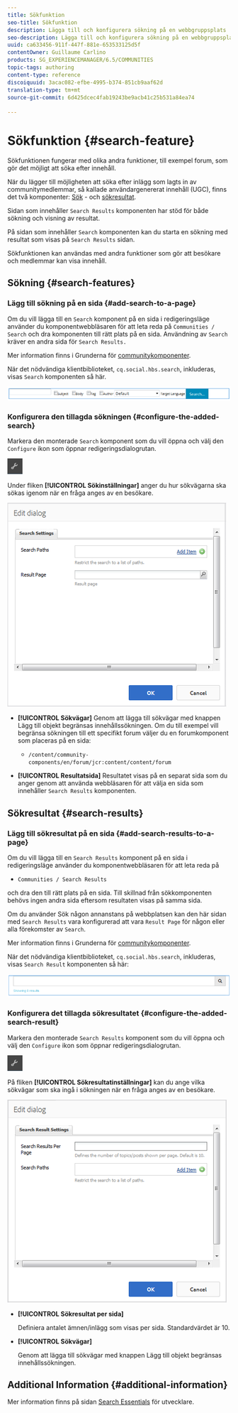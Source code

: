 ```yaml
---
title: Sökfunktion
seo-title: Sökfunktion
description: Lägga till och konfigurera sökning på en webbgruppsplats
seo-description: Lägga till och konfigurera sökning på en webbgruppsplats
uuid: ca633456-911f-447f-881e-653533125d5f
contentOwner: Guillaume Carlino
products: SG_EXPERIENCEMANAGER/6.5/COMMUNITIES
topic-tags: authoring
content-type: reference
discoiquuid: 3acac082-efbe-4995-b374-851cb9aaf62d
translation-type: tm+mt
source-git-commit: 6d425dcec4fab19243be9acb41c25b531a84ea74

---
```



# Sökfunktion {#search-feature}

Sökfunktionen fungerar med olika andra funktioner, till exempel forum, som gör det möjligt att söka efter innehåll.

När du lägger till möjligheten att söka efter inlägg som lagts in av communitymedlemmar, så kallade användargenererat innehåll (UGC), finns det två komponenter: [Sök](#search) - och [sökresultat](#search-results).

Sidan som innehåller `Search Results` komponenten har stöd för både sökning och visning av resultat.

På sidan som innehåller `Search` komponenten kan du starta en sökning med resultat som visas på `Search Results` sidan.

Sökfunktionen kan användas med andra funktioner som gör att besökare och medlemmar kan visa innehåll.

## Sökning {#search-features}

### Lägg till sökning på en sida {#add-search-to-a-page}

Om du vill lägga till en `Search` komponent på en sida i redigeringsläge använder du komponentwebbläsaren för att leta reda på `Communities / Search` och dra komponenten till rätt plats på en sida. Användning av `Search` kräver en andra sida för `Search Results.`

Mer information finns i Grunderna för [communitykomponenter](basics.md).

När det nödvändiga klientbiblioteket, `cq.social.hbs.search`, inkluderas, visas `Search` komponenten så här.

![chlimage_1-373](assets/chlimage_1-373.png)

### Konfigurera den tillagda sökningen {#configure-the-added-search}

Markera den monterade `Search` komponent som du vill öppna och välj den `Configure` ikon som öppnar redigeringsdialogrutan.

![chlimage_1-374](assets/chlimage_1-374.png)

Under fliken **[!UICONTROL Sökinställningar]** anger du hur sökvägarna ska sökas igenom när en fråga anges av en besökare.

![chlimage_1-375](assets/chlimage_1-375.png)

* **[!UICONTROL Sökvägar]** Genom att lägga till sökvägar med knappen Lägg till objekt begränsas innehållssökningen. Om du till exempel vill begränsa sökningen till ett specifikt forum väljer du en forumkomponent som placeras på en sida:

   * `/content/community-components/en/forum/jcr:content/content/forum`

* **[!UICONTROL Resultatsida]** Resultatet visas på en separat sida som du anger genom att använda webbläsaren för att välja en sida som innehåller `Search Results` komponenten.

## Sökresultat {#search-results}

### Lägg till sökresultat på en sida {#add-search-results-to-a-page}

Om du vill lägga till en `Search Results` komponent på en sida i redigeringsläge använder du komponentwebbläsaren för att leta reda på

* `Communities / Search Results`

och dra den till rätt plats på en sida. Till skillnad från sökkomponenten behövs ingen andra sida eftersom resultaten visas på samma sida.

Om du använder Sök någon annanstans på webbplatsen kan den här sidan med `Search Results` vara konfigurerad att vara `Result Page` för någon eller alla förekomster av `Search`.

Mer information finns i Grunderna för [communitykomponenter](basics.md).

När det nödvändiga klientbiblioteket, `cq.social.hbs.search`, inkluderas, visas `Search Result` komponenten så här:

![chlimage_1-376](assets/chlimage_1-376.png)

### Konfigurera det tillagda sökresultatet {#configure-the-added-search-result}

Markera den monterade `Search Results` komponent som du vill öppna och välj den `Configure` ikon som öppnar redigeringsdialogrutan.

![chlimage_1-377](assets/chlimage_1-377.png)

På fliken **[!UICONTROL Sökresultatinställningar]** kan du ange vilka sökvägar som ska ingå i sökningen när en fråga anges av en besökare.

![chlimage_1-378](assets/chlimage_1-378.png)

* **[!UICONTROL Sökresultat per sida]**

   Definiera antalet ämnen/inlägg som visas per sida. Standardvärdet är 10.

* **[!UICONTROL Sökvägar]**

   Genom att lägga till sökvägar med knappen Lägg till objekt begränsas innehållssökningen.

## Additional Information {#additional-information}

Mer information finns på sidan [Search Essentials](search-implementation.md) för utvecklare.
